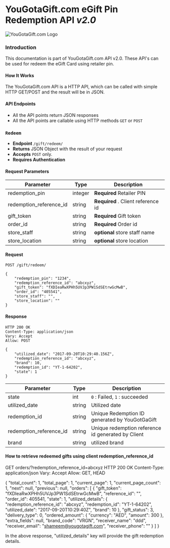 # YouGotaGift.com eGift Pin Redemption API _v2.0_

![YouGotaGift.com Logo](https://cdn.yougotagift.com/static/img/yougotagift.png)


### Introduction

This documentation is part of YouGotaGift.com API v2.0. These API's can be used for redeem the eGift Card using retailer pin.

#### How It Works

The YouGotaGift.com API is a HTTP API, which can be called with simple HTTP GET/POST and the result will be in JSON.

#### API Endpoints

* All the API points return JSON responses
* All the API points are callable using HTTP methods `GET` or `POST`

### `Redeem`
- **Endpoint** `/gift/redeem/`
- **Returns** JSON Object with the result of your request
- **Accepts** `POST` only.
- **Requires Authentication**

#### Request Parameters
| Parameter    | Type | Description   |
| ------------ | ---- | ------------- |
| redemption_pin | integer | **Required** Retailer PIN |
| redemption_reference_id | string | **Required**  . Client reference id |
| gift_token | string | **Required**  Gift token 
| order_id | string | **Required**  Order id |
| store_staff | string | **optional**  store staff name|
| store_location | string | **optional**  store location|

#### Request

    POST /gift/redeem/

    {
        "redemption_pin": "1234",
        "redemption_reference_id": "abcxyz",
        "gift_token": "fXDIeaRwXPHh5UVJp3PW1SdSEtrwGcMwB",
        "order_id": "405541",
        "store_staff": "",
        "store_location": ""
    }


#### Response     
    HTTP 200 OK
    Content-Type: application/json
    Vary: Accept
    Allow: POST

    {
        "utilized_date": "2017-09-20T10:29:40.156Z",
        "redemption_reference_id": "abcxyz",
        "brand": 10,
        "redemption_id": "YT-1-64202",
        "state": 1
    }
        
| Parameter    | Type | Description   |
| ------------ | ---- | ------------- |
| state | int | `0` : Failed, `1` : succeeded |
| utilized_date | string | Utilized date  |
| redemption_id | string | Unique Redemption ID generated by YouGotGaGift |
| redemption_reference_id | string | Unique redemption reference id generated by Client |
| brand | string | utilized brand |

#### How to retrieve redeemed gifts using client redemption_reference_id

GET orders/?redemption_reference_id=abcxyz
HTTP 200 OK
Content-Type: application/json
Vary: Accept
Allow: GET, HEAD

{
    "total_count": 1,
    "total_page": 1,
    "current_page": 1,
    "current_page_count": 1,
    "next": null,
    "previous": null,
    "orders": [
        {
            "gift_token": "fXDIeaRwXPHh5UVJp3PW1SdSEtrwGcMwB",
            "reference_id": "",
            "order_id": 405541,
            "state": 1,
            "utilized_details": {
                "redemption_reference_id": "abcxyz",
                "redemption_id": "YT-1-64202",
                "utilized_date": "2017-09-20T10:29:40Z",
                "brand": 10
            },
            "gift_status": 3,
            "delivery_type": 0,
            "ordered_amount": {
                "currency": "AED",
                "amount": 300
            },
            "extra_fields": null,
            "brand_code": "VRGN",
            "receiver_name": "ddd",
            "receiver_email": "shameem@yougotagift.com",
            "receiver_phone": ""
        }
    ]
}

In the above response, "utilized_details" key will provide the gift redemption details.

       

